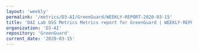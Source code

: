 ```yaml
---
layout: 'weekly'
permalink: '/metrics/D3-AI/GreenGuard/WEEKLY-REPORT-2020-03-15'
title: 'DAI Lab OSS Metrics Metrics report for GreenGuard | WEEKLY-REPORT-2020-03-15'
organization: 'D3-AI'
repository: 'GreenGuard'
current_date: '2020-03-15'
---
```

